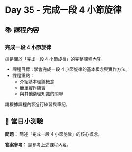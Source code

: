 # Day 35 - 完成一段 4 小節旋律

## 📚 課程內容

### 完成一段 4 小節旋律

這是關於「完成一段 4 小節旋律」的完整課程內容。

- 課程目標：學會完成一段 4 小節旋律的基本概念與實作方法。
- 課程重點：
  - 介紹基本理論概念
  - 簡單實作練習
  - 與其他樂理知識的關聯

請根據課程內容進行練習與筆記。

## 🎯 當日小測驗

**問題：** 簡述「完成一段 4 小節旋律」的核心概念。

**答案參考：** 請參考上述課程內容。